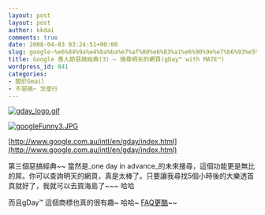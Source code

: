 ```yaml
---
layout: post
layout: post
author: kkdai
comments: true
date: 2008-04-03 03:24:51+00:00
slug: google-%e6%84%9a%e4%ba%ba%e7%af%80%e6%83%a1%e6%90%9e%e7%b6%93%e5%85%b83-%e6%90%9c%e5%b0%8b%e6%98%8e%e5%a4%a9%e7%9a%84%e7%b6%b2%e9%a0%81gday-with-mate
title: Google 愚人節惡搞經典(3) — 搜尋明天的網頁(gDay™ with MATE™)
wordpress_id: 841
categories:
- 關於Gmail
- 不惡搞~ 怎麼行
---
```


[![gday_logo.gif](http://farm3.static.flickr.com/2211/2382755217_c1a10c78b5.jpg)](http://www.flickr.com/photos/27643002@N00/2382755217/)

[![googleFunny3.JPG](http://farm3.static.flickr.com/2402/2383586354_3c0ced9757.jpg)](http://www.flickr.com/photos/27643002@N00/2383586354/)

[http://www.google.com.au/intl/en/gday/index.html](http://www.google.com.au/intl/en/gday/index.html)

第三個惡搞經典~~ 當然是_one day in advance_的未來搜尋，這個功能更是無比的屌。你可以查詢明天的網頁，真是太棒了。只要讓我尋找5個小時後的大樂透首頁就好了，我就可以去買海島了~~~ 哈哈

而且gDay™ 這個商標也真的很有趣~ 哈哈~ [FAQ更酷](http://www.google.com.au/intl/en/gday/faq.html)~~
